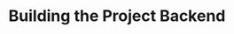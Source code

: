 ---
class: 'video-api'
title: 'Building the Project Backend'
youtube: 'mK7cE476pFM'
order: 3
length: 590
---